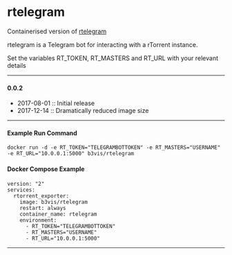 # rtelegram

Containerised version of [rtelegram](https://github.com/pyed/rtelegram)

rtelegram is a Telegram bot for interacting with a rTorrent instance.

Set the variables RT_TOKEN, RT_MASTERS and RT_URL with your relevant details

---
#### 0.0.2

- 2017-08-01 :: Initial release
- 2017-12-14 :: Dramatically reduced image size

---
#### Example Run Command

```
docker run -d -e RT_TOKEN="TELEGRAMBOTTOKEN" -e RT_MASTERS="USERNAME" -e RT_URL="10.0.0.1:5000" b3vis/rtelegram
```

#### Docker Compose Example
```
version: "2"
services:
  rtorrent_exporter:
    image: b3vis/rtelegram
    restart: always
    container_name: rtelegram
    environment:
      - RT_TOKEN="TELEGRAMBOTTOKEN"
      - RT_MASTERS="USERNAME"
      - RT_URL="10.0.0.1:5000"

```
---
